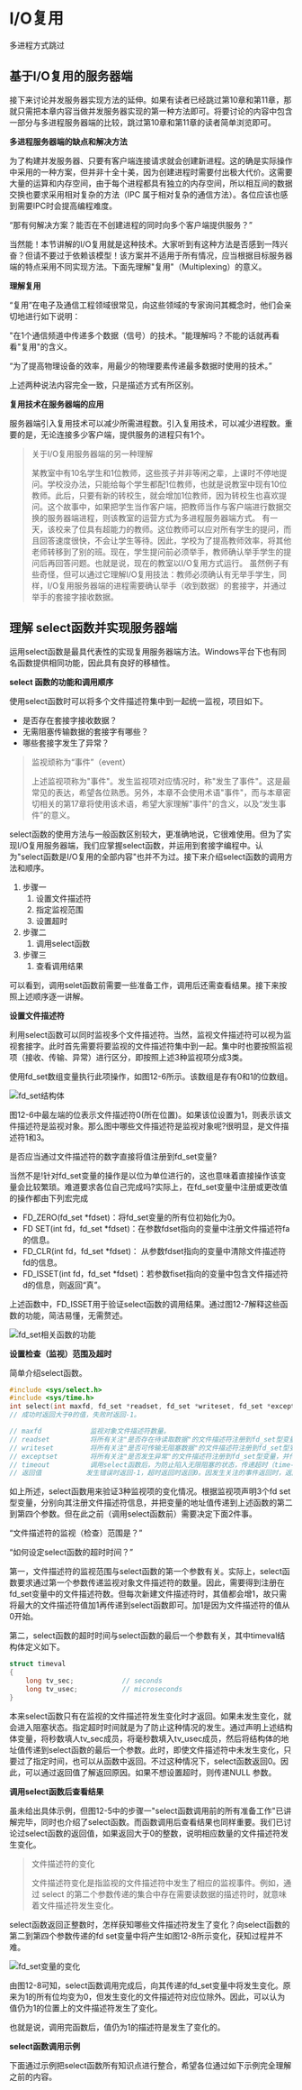 # I/O复用

多进程方式跳过

## 基于I/O复用的服务器端

接下来讨论并发服务器实现方法的延伸。如果有读者已经跳过第10章和第11章，那就只需把本章内容当做并发服务器实现的第一种方法即可。将要讨论的内容中包含一部分与多进程服务器端的比较，跳过第10章和第11章的读者简单浏览即可。

**多进程服务器端的缺点和解决方法**

为了构建并发服务器、只要有客户端连接请求就会创建新进程。这的确是实际操作中采用的一种方案，但并非十全十美，因为创建进程时需要付出极大代价。这需要大量的运算和内存空间，由于每个进程都具有独立的内存空间，所以相互间的数据交换也要求采用相对复杂的方法（IPC 属于相对复杂的通信方法）。各位应该也感到需要IPC时会提高编程难度。

“那有何解决方案？能否在不创建进程的同时向多个客户端提供服务？”

当然能！本节讲解的I/O复用就是这种技术。大家听到有这种方法是否感到一阵兴奋？但请不要过于依赖该模型！该方案并不适用于所有情况，应当根据目标服务器端的特点采用不同实现方法。下面先理解"复用"（Multiplexing）的意义。

**理解复用**

“复用”在电子及通信工程领域很常见，向这些领域的专家询问其概念时，他们会亲切地进行如下说明：

"在1个通信频道中传递多个数据（信号）的技术。"能理解吗？不能的话就再看看"复用"的含义。

“为了提高物理设备的效率，用最少的物理要素传递最多数据时使用的技术。”

上述两种说法内容完全一致，只是描述方式有所区别。

**复用技术在服务器端的应用**

服务器端引入复用技术可以减少所需进程数。引入复用技术，可以减少进程数。重要的是，无论连接多少客户端，提供服务的进程只有1个。

> 关于I/O复用服务器端的另一种理解
>
> 某教室中有10名学生和1位教师，这些孩子并非等闲之辈，上课时不停地提问。学校没办法，只能给每个学生都配1位教师，也就是说教室中现有10位教师。此后，只要有新的转校生，就会增加1位教师，因为转校生也喜欢提问。这个故事中，如果把学生当作客户端，把教师当作与客户端进行数据交换的服务器端进程，则该教室的运营方式为多进程服务器端方式。
> 有一天，该校来了位具有超能力的教师。这位教师可以应对所有学生的提问，而且回答速度很快，不会让学生等待。因此，学校为了提高教师效率，将其他老师转移到了别的班。现在，学生提问前必须举手，教师确认举手学生的提问后再回答问题。也就是说，现在的教室以I/O复用方式运行。
> 虽然例子有些奇怪，但可以通过它理解I/O复用技法：教师必须确认有无举手学生，同样，I/O复用服务器端的进程需要确认举手（收到数据）的套接字，并通过举手的套接字接收数据。

## 理解 select函数并实现服务器端

运用select函数是最具代表性的实现复用服务器端方法。Windows平台下也有同名函数提供相同功能，因此具有良好的移植性。

**select 函数的功能和调用顺序**

使用select函数时可以将多个文件描述符集中到一起统一监视，项目如下。

- 是否存在套接字接收数据？
- 无需阻塞传输数据的套接字有哪些？
- 哪些套接字发生了异常？

> 监视顽称为“事件”（event）
>
> 上述监视项称为"事件"。发生监视项对应情况时，称"发生了事件"。这是最常见的表达，希望各位熟悉。另外，本章不会使用术语"事件"，而与本章密切相关的第17章将使用该术语，希望大家理解"事件"的含义，以及“发生事件”的意义。

select函数的使用方法与一般函数区别较大，更准确地说，它很难使用。但为了实现I/O复用服务器端，我们应掌握select函数，并运用到套接字编程中。认为"select函数是I/O复用的全部内容"也并不为过。接下来介绍select函数的调用方法和顺序。

1. 步骤一
   1. 设置文件描述符
   2. 指定监视范围
   3. 设置超时
2. 步骤二
   1. 调用select函数
3. 步骤三
   1. 查看调用结果

可以看到，调用selet函数前需要一些准备工作，调用后还需查看结果。接下来按照上述顺序逐一讲解。

**设置文件描述符**

利用select函数可以同时监视多个文件描述符。当然，监视文件描述符可以视为监视套接字。此时首先需要将要监视的文件描述符集中到一起。集中时也要按照监视项（接收、传输、异常）进行区分，即按照上述3种监视项分成3类。

使用fd_set数组变量执行此项操作，如图12-6所示。该数组是存有0和1的位数组。

![fd_set结构体](../image/12-6.png)

图12-6中最左端的位表示文件描述符0(所在位置)。如果该位设置为1，则表示该文件描述符是监视对象。那么图中哪些文件描述符是监视对象呢?很明显，是文件描述符1和3。

是否应当通过文件描述符的数字直接将值注册到fd_set变量?

当然不是!针对fd_set变量的操作是以位为单位进行的，这也意味着直接操作该变量会比较繁琐。难道要求各位自己完成吗?实际上，在fd_set变量中注册或更改值的操作都由下列宏完成

- FD_ZERO(fd_set *fdset)：将fd_set变量的所有位初始化为0。
- FD SET(int fd，fd_set *fdset)：在参数fdset指向的变量中注册文件描述符fa的信息。
- FD_CLR(int fd，fd_set *fdset)： 从参数fdset指向的变量中清除文件描述符fd的信息。
- FD_ISSET(int fd，fd_set *fdset)：若参数fiset指向的变量中包含文件描述符d的信息，则返回“真”。

上述函数中，FD_ISSET用于验证select函数的调用结果。通过图12-7解释这些函数的功能，简洁易懂，无需赘述。

![fd_set相关函数的功能](../image/12-7.png)

**设置检查（监视）范围及超时**

简单介绍select函数。

```c
#include <sys/select.h>
#include <sys/time.h>
int select(int maxfd, fd_set *readset, fd_set *writeset, fd_set *exceptset, const struct timeval *timeout);
// 成功时返回大于θ的值，失败时返回-1。

// maxfd            监视对象文件描述符数量。
// readset          将所有关注"是否存在待读取数据"的文件描述符注册到fd_set型变量，并传递其地址值。
// writeset         将所有关注"是否可传输无阻塞数据"的文件描述符注册到fd_set型变量，并传递其地址值。
// exceptset        将所有关注"是否发生异常"的文件描述符注册到fd_set型变量，并传递其地址值。
// timeout          调用select函数后，为防止陷入无限阻塞的状态，传递超时（time-out）信息。
// 返回值           发生错误时返回-1，超时返回时返回0。因发生关注的事件返回时，返回大于0的值，该值是发生事件的文件描述符数。

```

如上所述，select函数用来验证3种监视项的变化情况。根据监视项声明3个fd set型变量，分别向其注册文件描述符信息，并把变量的地址值传递到上述函数的第二到第四个参数。但在此之前（调用select函数前）需要决定下面2件事。

“文件描述符的监视（检查）范围是？”

“如何设定select函数的超时时间？”

第一，文件描述符的监视范围与select函数的第一个参数有关。实际上，select函数要求通过第一个参数传递监视对象文件描述符的数量。因此，需要得到注册在fd_set变量中的文件描述符数。但每次新建文件描述符时，其值都会增1，故只需将最大的文件描述符值加1再传递到select函数即可。加1是因为文件描述符的值从0开始。

第二，select函数的超时时间与select函数的最后一个参数有关，其中timeval结构体定义如下。

```c
struct timeval
{
    long tv_sec;            // seconds
    long tv_usec;           // microseconds
}
```

本来select函数只有在监视的文件描述符发生变化时才返回。如果未发生变化，就会进入阻塞状态。指定超时时间就是为了防止这种情况的发生。通过声明上述结构体变量，将秒数填人tv_sec成员，将毫秒数填入tv_usec成员，然后将结构体的地址值传递到select函数的最后一个参数。此时，即使文件描述符中未发生变化，只要过了指定时间，也可以从函数中返回。不过这种情况下，select函数返回0。因此，可以通过返回值了解返回原因。如果不想设置超时，则传递NULL 参数。

**调用select函数后查看结果**

虽未给出具体示例，但图12-5中的步骤一"select函数调用前的所有准备工作"已讲解完毕，同时也介绍了select函数。而函数调用后查看结果也同样重要。我们已讨论过select函数的返回值，如果返回大于0的整数，说明相应数量的文件描述符发生变化。

> 文件描述符的变化
>
> 文件描述符变化是指监视的文件描述符中发生了相应的监视事件。例如，通过 select 的第二个参数传递的集合中存在需要读数据的描述符时，就意味着文件描述符发生变化。

select函数返回正整数时，怎样获知哪些文件描述符发生了变化？向select函数的第二到第四个参数传递的fd set变量中将产生如图12-8所示变化，获知过程并不难。

![fd_set变量的变化](../image/12-8.png)

由图12-8可知，select函数调用完成后，向其传递的fd_set变量中将发生变化。原来为1的所有位均变为0，但发生变化的文件描述符对应位除外。因此，可以认为值仍为1的位置上的文件描述符发生了变化。

也就是说，调用完函数后，值仍为1的描述符是发生了变化的。

**select函数调用示例**

下面通过示例把select函数所有知识点进行整合，希望各位通过如下示例完全理解之前的内容。









